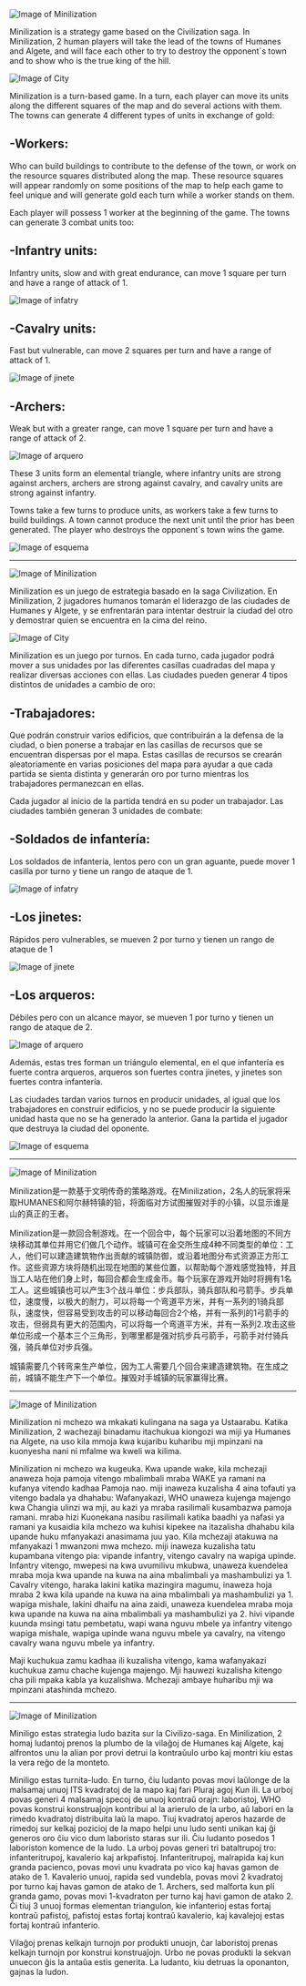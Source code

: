 ![Image of Minilization](https://github.com/Dankgard/Minilization/blob/master/design/Images/retro-videogame-Minilization.jpg)

Minilization is a strategy game based on the Civilization saga. In Minilization, 2 human players will take the lead of the towns of Humanes and Algete, and will face each other to try to destroy the opponent´s town and to show who is the true king of the hill.

![Image of City](https://github.com/Dankgard/Minilization/blob/master/design/Images/plantean-volver-a-ciudades-medievales-para-hoy-viv-jpg_700x0.jpg)

Minilization is a turn-based game. In a turn, each player can move its units along the different squares of the map and do several actions with them. The towns can generate 4 different types of units in exchange of gold: 

## -Workers:
Who can build buildings to contribute to the defense of the town, or work on the resource squares distributed along the map. These resource squares will appear randomly on some positions of the map to help each game to feel unique and will generate gold each turn while a worker stands on them. 

Each player will possess 1 worker at the beginning of the game. The towns can generate 3 combat units too: 

## -Infantry units:
Infantry units, slow and with great endurance, can move 1 square per turn and have a range of attack of 1. 

![Image of infatry](https://github.com/Dankgard/Minilization/blob/master/design/Images/Guard-seeker-AC2.png)



## -Cavalry units:
Fast but vulnerable, can move 2 squares per turn and have a range of attack of 1. 

![Image of jinete](https://github.com/Dankgard/Minilization/blob/master/design/Images/stock-vector-cowboy-ride-a-horse-hand-drawn-illustration-658991053.jpg)



## -Archers:
Weak but with a greater range, can move 1 square per turn and have a range of attack of 2. 

![Image of arquero](https://github.com/Dankgard/Minilization/blob/master/design/Images/Guard-archer-AC2.png)



These 3 units form an elemental triangle, where infantry units are strong against archers, archers are strong against cavalry, and cavalry units are strong against infantry.

Towns take a few turns to produce units, as workers take a few turns to build buildings. A town cannot produce the next unit until the prior has been generated. The player who destroys the opponent´s town wins the game.

![Image of esquema](https://github.com/Dankgard/Minilization/blob/master/design/Images/Esquema%20de%20juego.png)

________________________________________________________________________________________________________________________________

![Image of Minilization](https://github.com/Dankgard/Minilization/blob/master/design/Images/retro-videogame-Minilization.jpg)


Minilization es un juego de estrategia basado en la saga Civilization. En Minilization, 2 jugadores humanos tomarán el liderazgo de las ciudades de Humanes y Algete, y se enfrentarán para intentar destruir la ciudad del otro y demostrar quien se encuentra en la cima del reino.

![Image of City](https://github.com/Dankgard/Minilization/blob/master/design/Images/plantean-volver-a-ciudades-medievales-para-hoy-viv-jpg_700x0.jpg)

Minilization es un juego por turnos. En cada turno, cada jugador podrá mover a sus unidades por las diferentes casillas cuadradas del mapa y realizar diversas acciones con ellas. Las ciudades pueden generar 4 tipos distintos de unidades a cambio de oro:

## -Trabajadores: 
Que podrán construir varios edificios, que contribuirán a la defensa de la ciudad, o bien ponerse a trabajar en las casillas de recursos que se encuentran dispersas por el mapa. Estas casillas de recursos se crearán aleatoriamente en varias posiciones del mapa para ayudar a que cada partida se sienta distinta y generarán oro por turno mientras los trabajadores permanezcan en ellas.

Cada jugador al inicio de la partida tendrá en su poder un trabajador. Las ciudades también generan 3 unidades de combate: 

## -Soldados de infantería:
Los soldados de infantería, lentos pero con un gran aguante, puede mover 1 casilla por turno y tiene un rango de ataque de 1. 

![Image of infatry](https://github.com/Dankgard/Minilization/blob/master/design/Images/Guard-seeker-AC2.png)



## -Los jinetes: 
Rápidos pero vulnerables, se mueven 2 por turno y tienen un rango de ataque de 1 

![Image of jinete](https://github.com/Dankgard/Minilization/blob/master/design/Images/stock-vector-cowboy-ride-a-horse-hand-drawn-illustration-658991053.jpg)




## -Los arqueros:
Débiles pero con un alcance mayor, se mueven 1 por turno y tienen un rango de ataque de 2. 

![Image of arquero](https://github.com/Dankgard/Minilization/blob/master/design/Images/Guard-archer-AC2.png)



Además, estas tres forman un triángulo elemental, en el que infantería es fuerte contra arqueros, arqueros son fuertes contra jinetes, y jinetes son fuertes contra infantería.

Las ciudades tardan varios turnos en producir unidades, al igual que los trabajadores en construir edificios, y no se puede producir la siguiente unidad hasta que no se ha generado la anterior. Gana la partida el jugador que destruya la ciudad del oponente.

![Image of esquema](https://github.com/Dankgard/Minilization/blob/master/design/Images/Esquema%20de%20juego.png)

________________________________________________________________________________________________________________________________

![Image of Minilization](https://github.com/Dankgard/Minilization/blob/master/design/Images/retro-videogame-Minilization.jpg)

Minilization是一款基于文明传奇的策略游戏。在Minilization，2名人的玩家将采取HUMANES和阿尔赫特镇的铅，将面临对方试图摧毁对手的小镇，以显示谁是山的真正的王者。

Minilization是一款回合制游戏。在一个回合中，每个玩家可以沿着地图的不同方块移动其单位并用它们做几个动作。城镇可在金交所生成4种不同类型的单位：工人，他们可以建造建筑物作出贡献的城镇防御，或沿着地图分布式资源正方形工作。这些资源方块将随机出现在地图的某些位置，以帮助每个游戏感觉独特，并且当工人站在他们身上时，每回合都会生成金币。每个玩家在游戏开始时将拥有1名工人。这些城镇也可以产生3个战斗单位：步兵部队，骑兵部队和弓箭手。步兵单位，速度慢，以极大的耐力，可以将每一个弯道平方米，并有一系列的1骑兵部队，速度快，但容易受到攻击的可以移动每回合2个格，并有一系列的1弓箭手的攻击，但弱具有更大的范围内，可以将每一个弯道平方米，并有一系列2.攻击这些单位形成一个基本三个三角形，到哪里都是强对抗步兵弓箭手，弓箭手对付骑兵强，骑兵单位对步兵强。

城镇需要几个转弯来生产单位，因为工人需要几个回合来建造建筑物。在生成之前，城镇不能生产下一个单位。摧毁对手城镇的玩家赢得比赛。

________________________________________________________________________________________________________________________________

![Image of Minilization](https://github.com/Dankgard/Minilization/blob/master/design/Images/retro-videogame-Minilization.jpg)

Minilization ni mchezo wa mkakati kulingana na saga ya Ustaarabu. Katika Minilization, 2 wachezaji binadamu itachukua kiongozi wa miji ya Humanes na Algete, na uso kila mmoja kwa kujaribu kuharibu mji mpinzani na kuonyesha nani ni mfalme wa kweli wa kilima.

Minilization ni mchezo wa kugeuka. Kwa upande wake, kila mchezaji anaweza hoja pamoja vitengo mbalimbali mraba WAKE ya ramani na kufanya vitendo kadhaa Pamoja nao. miji inaweza kuzalisha 4 aina tofauti ya vitengo badala ya dhahabu: Wafanyakazi, WHO unaweza kujenga majengo kwa Changia ulinzi wa mji, au kazi ya mraba rasilimali kusambazwa pamoja ramani. mraba hizi Kuonekana nasibu rasilimali katika baadhi ya nafasi ya ramani ya kusaidia kila mchezo wa kuhisi kipekee na itazalisha dhahabu kila upande huku mfanyakazi anasimama juu yao. Kila mchezaji atakuwa na mfanyakazi 1 mwanzoni mwa mchezo. miji inaweza kuzalisha tatu kupambana vitengo pia: vipande infantry, vitengo cavalry na wapiga upinde. Infantry vitengo, mwepesi na kwa uvumilivu mkubwa, unaweza kuendelea mraba moja kwa upande na kuwa na aina mbalimbali ya mashambulizi ya 1. Cavalry vitengo, haraka lakini katika mazingira magumu, inaweza hoja mraba 2 kwa kila upande na kuwa na aina mbalimbali ya mashambulizi ya 1. wapiga mishale, lakini dhaifu na aina zaidi, unaweza kuendelea mraba moja kwa upande na kuwa na aina mbalimbali ya mashambulizi ya 2. hivi vipande kuunda msingi tatu pembetatu, wapi wana nguvu mbele ya infantry vitengo wapiga mishale, wapiga upinde wana nguvu mbele ya cavalry, na vitengo cavalry wana nguvu mbele ya infantry.

Maji kuchukua zamu kadhaa ili kuzalisha vitengo, kama wafanyakazi kuchukua zamu chache kujenga majengo. Mji hauwezi kuzalisha kitengo cha pili mpaka kabla ya kuzalishwa. Mchezaji ambaye huharibu mji wa mpinzani atashinda mchezo.

________________________________________________________________________________________________________________________________

![Image of Minilization](https://github.com/Dankgard/Minilization/blob/master/design/Images/retro-videogame-Minilization.jpg)

Miniligo estas strategia ludo bazita sur la Civilizo-saga. En Minilization, 2 homaj ludantoj prenos la plumbo de la vilaĝoj de Humanes kaj Algete, kaj alfrontos unu la alian por provi detrui la kontraŭulo urbo kaj montri kiu estas la vera reĝo de la monteto.

Miniligo estas turnita-ludo. En turno, ĉiu ludanto povas movi laŭlonge de la malsamaj unuoj ITS kvadratoj de la mapo kaj fari Pluraj agoj Kun ili. La urboj povas generi 4 malsamaj specoj de unuoj kontraŭ orajn: laboristoj, WHO povas konstrui konstruaĵojn kontribui al la arierulo de la urbo, aŭ labori en la rimedo kvadratoj distribuita laŭ la mapo. Tiuj kvadratoj aperos hazarde de rimedoj sur kelkaj pozicioj de la mapo helpi unu ludo senti unikan kaj ĝi generos oro ĉiu vico dum laboristo staras sur ili. Ĉiu ludanto posedos 1 laboriston komence de la ludo. La urboj povas generi tri bataltrupoj tro: infanteritrupoj, kavalerio kaj arkpafistoj. Infanteritrupoj, malrapida kaj kun granda pacienco, povas movi unu kvadrata po vico kaj havas gamon de atako de 1. Kavalerio unuoj, rapida sed vundebla, povas movi 2 kvadratoj por turno kaj havas gamon de atako de 1. Archers, sed malforta kun pli granda gamo, povas movi 1-kvadraton per turno kaj havi gamon de atako 2. Ĉi tiuj 3 unuoj formas elementan triangulon, kie infanterioj estas fortaj kontraŭ pafistoj, pafistoj estas fortaj kontraŭ kavalerio, kaj kavalejoj estas fortaj kontraŭ infanterio.

Vilaĝoj prenas kelkajn turnojn por produkti unuojn, ĉar laboristoj prenas kelkajn turnojn por konstrui konstruaĵojn. Urbo ne povas produkti la sekvan unuecon ĝis la antaŭa estis generita. La ludanto, kiu detruas la oponanton, gajnas la ludon.
